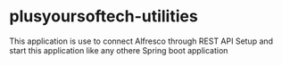 # plusyoursoftech-utilities
This application is use to connect Alfresco through REST API
Setup and start this application like any othere Spring boot application
